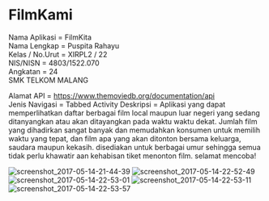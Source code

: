 # FilmKami

Nama Aplikasi = FilmKita <br>
Nama Lengkap = Puspita Rahayu <br>
Kelas / No.Urut = XIRPL2 / 22<br>
NIS/NISN = 4803/1522.070<br>
Angkatan = 24 <br>
SMK TELKOM MALANG

Alamat API =  https://www.themoviedb.org/documentation/api <br>
Jenis Navigasi = Tabbed Activity
Deskripsi = Aplikasi yang dapat memperlihatkan daftar berbagai film local maupun luar negeri yang sedang ditanyangkan atau akan ditayangkan pada waktu
 waktu dekat. Jumlah film yang dihadirkan sangat banyak dan memudahkan konsumen untuk memilih waktu yang tepat, dan film apa yang 
 akan ditonton bersama keluarga, saudara maupun kekasih. disediakan untuk berbagai umur sehingga semua tidak perlu khawatir aan kehabisan 
 tiket menonton film. selamat mencoba!


![screenshot_2017-05-14-21-44-39](https://cloud.githubusercontent.com/assets/22347907/26035581/39827c8e-38f9-11e7-8e36-32fc59d58924.png)
![screenshot_2017-05-14-22-52-49](https://cloud.githubusercontent.com/assets/22347907/26035582/398a5b02-38f9-11e7-8c39-3c09f78b97a0.png)
![screenshot_2017-05-14-22-53-01](https://cloud.githubusercontent.com/assets/22347907/26035583/39916244-38f9-11e7-9595-a25e7feb11a7.png)
![screenshot_2017-05-14-22-53-11](https://cloud.githubusercontent.com/assets/22347907/26035584/3991bcf8-38f9-11e7-9014-727829e2a51b.png)
![screenshot_2017-05-14-22-53-57](https://cloud.githubusercontent.com/assets/22347907/26035585/39a2dd44-38f9-11e7-9b47-a37d8d3860da.png)
